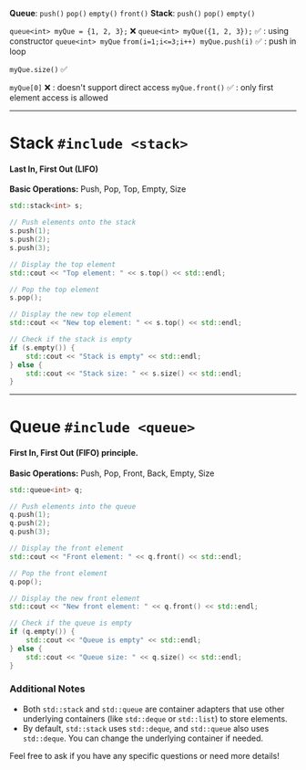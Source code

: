**Queue**: `push()` `pop()` `empty()` `front()` 
**Stack**: `push()` `pop()` `empty()`

`queue<int> myQue = {1, 2, 3};` ❌
`queue<int> myQue({1, 2, 3});` ✅ : using constructor
`queue<int> myQue` `from(i=1;i<=3;i++) myQue.push(i)` ✅ : push in loop

`myQue.size()` ✅

 `myQue[0]` ❌ : doesn't support direct access
 `myQue.front()` ✅ : only first element access is allowed

---
# Stack `#include <stack>`

#### Last In, First Out (LIFO)

**Basic Operations:**
Push, Pop, Top, Empty, Size

```cpp
std::stack<int> s;

// Push elements onto the stack
s.push(1);
s.push(2);
s.push(3);

// Display the top element
std::cout << "Top element: " << s.top() << std::endl;

// Pop the top element
s.pop();

// Display the new top element
std::cout << "New top element: " << s.top() << std::endl;

// Check if the stack is empty
if (s.empty()) {
	std::cout << "Stack is empty" << std::endl;
} else {
	std::cout << "Stack size: " << s.size() << std::endl;
}
```

---
# Queue `#include <queue>`

#### First In, First Out (FIFO) principle.

**Basic Operations:**
Push, Pop, Front, Back, Empty, Size


```cpp
std::queue<int> q;

// Push elements into the queue
q.push(1);
q.push(2);
q.push(3);

// Display the front element
std::cout << "Front element: " << q.front() << std::endl;

// Pop the front element
q.pop();

// Display the new front element
std::cout << "New front element: " << q.front() << std::endl;

// Check if the queue is empty
if (q.empty()) {
	std::cout << "Queue is empty" << std::endl;
} else {
	std::cout << "Queue size: " << q.size() << std::endl;
}

```

### Additional Notes

- Both `std::stack` and `std::queue` are container adapters that use other underlying containers (like `std::deque` or `std::list`) to store elements.
- By default, `std::stack` uses `std::deque`, and `std::queue` also uses `std::deque`. You can change the underlying container if needed.

Feel free to ask if you have any specific questions or need more details!